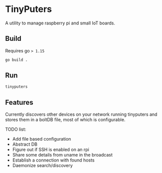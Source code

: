 # TinyPuters

A utility to manage raspberry pi and small IoT boards.

## Build

Requires go `> 1.15`

```bash
go build .
```

## Run

```bash
tinyputers
```

## Features

Currently discovers other devices on your network running tinyputers and stores them in a boltDB file, most of which is configurable.

TODO list:
- Add file based configuration
- Abstract DB
- Figure out if SSH is enabled on an rpi
- Share some details from  uname in the broadcast
- Establish a connection with found hosts
- Daemonize search/discovery

